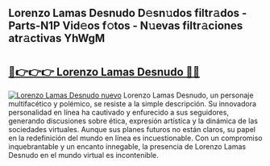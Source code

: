 ## Lorenzo Lamas Desnudo D𝚎sn𝚞dos filtr𝚊dos - Parts-N1P Vid𝚎os f𝚘tos - N𝚞evas filtr𝚊ciones atr𝚊ctivas YhWgM

# <h2><a href="http://mb2noc.tromn.icu/?c=Lorenzo+Lamas+Desnudo">🔗👉👉👉 Lorenzo Lamas Desnudo 🔗🔗</a></h2>

[![Lorenzo Lamas Desnudo nuevo](https://i.imgur.com/pEAQMta.gif)](http://mb2noc.tromn.icu/?c=Lorenzo+Lamas+Desnudo)
Lorenzo Lamas Desnudo, un personaje multifacético y polémico, se resiste a la simple descripción. Su innovadora personalidad en línea ha cautivado y enfurecido a sus seguidores, generando discusiones sobre ética, expresión artística y la dinámica de las sociedades virtuales. Aunque sus planes futuros no están claros, su papel en la redefinición del mundo en línea es incuestionable. Con un compromiso inquebrantable y un encanto innegable, la presencia de Lorenzo Lamas Desnudo en el mundo virtual es incontenible.
